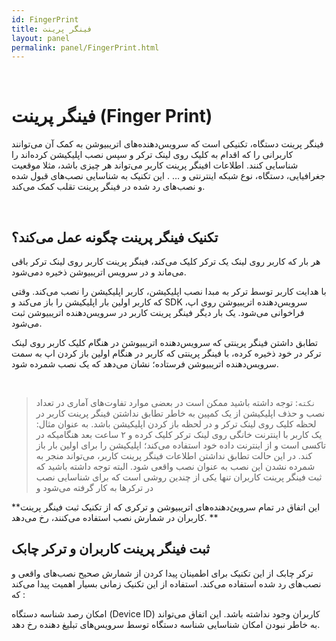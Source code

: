 ```yaml
---  
id: FingerPrint  
title: فینگر پرینت  
layout: panel  
permalink: panel/FingerPrint.html  
---  
```


<br>


#  فینگر پرینت (Finger Print)  

فینگر پرینت دستگاه، تکنیکی است که سرویس‌دهنده‌های اتریبیوشن به کمک آن می‌توانند کاربرانی را که اقدام به کلیک روی لینک ترکر و سپس نصب اپلیکیشن کرده‌اند را شناسایی کنند. اطلاعات افینگر پرینت  کاربر می‌تواند هر چیزی باشد، مثلا موقعیت جغرافیایی، دستگاه، نوع شبکه اینترنتی و … . این تکنیک به شناسایی نصب‌های قبول شده و نصب‌های رد شده در فینگر پرینت  تقلب کمک می‌کند. 

<br>


## تکنیک فینگر پرینت  چگونه عمل می‌کند؟ 

هر بار که کاربر روی لینک یک ترکر کلیک می‌کند، فینگر پرینت  کاربر روی لینک ترکر باقی می‌ماند و در سرویس اتریبیوشن ذخیره دمی‌شود.
 
 با هدایت کاربر توسط ترکر به مبدا نصب اپلیکیشن، کاربر اپلیکیشن را نصب می‌کند. وقتی که کاربر اولین بار اپلیکیشن را باز می‌کند و SDK سرویس‌دهنده اتریبیوشن روی اپ، فراخوانی می‌شود. یک بار دیگر فینگر پرینت  کاربر در سرویس‌دهنده اتریبیوشن ثبت می‌شود.
  
تطابق داشتن فینگر پرینتی  که سرویس‌دهنده اتریبیوشن در هنگام کلیک کاربر روی لینک ترکر در خود ذخیره کرده، با فینگر پرینتی  که کاربر در هنگام اولین باز کردن اپ به سمت سرویس‌دهنده اتریبیوشن فرستاده؛ نشان می‌دهد که یک نصب شمرده شود.


<br>


>`نکته`: توجه داشته باشید ممکن است در بعضی موارد تفاوت‌های آماری در تعداد نصب و حذف اپلیکیشن از یک کمپین به خاطر تطابق نداشتن فینگر پرینت  کاربر در لحظه کلیک روی لینک ترکر و در لحظه باز کردن اپلیکیشن باشد. به عنوان مثال: یک کاربر با اینترنت خانگی روی لینک ترکر کلیک کرده و ۲ ساعت بعد هنگامیکه در تاکسی است و از اینترنت داده خود استفاده می‌کند؛  اپلیکیشن را برای اولین بار باز کند. در این حالت تطابق نداشتن اطلاعات فینگر پرینت  کاربر، می‌تواند منجر به شمرده نشدن این نصب به عنوان نصب واقعی شود. البته توجه داشته باشید که ثبت فینگر پرینت  کاربران تنها یکی از چندین روشی است که برای شناسایی نصب در ترکرها به کار گرفته می‌شود و 


**این اتفاق در تمام سرویئ‌دهنده‌های اتریبیوشن و ترکری که از تکنیک ثبت فینگر پرینت کاربران در شمارش نصب استفاده می‌کنند، رخ می‌دهد. **


## ثبت فینگر پرینت  کاربران و ترکر چابک  

ترکر چابک از این تکنیک برای اطمینان پیدا کردن از شمارش صحیح نصب‌های واقعی و نصب‌های رد شده استفاده می‌کند. استفاده از این تکنیک زمانی بسیار اهمیت پیدا می‌کند که :‌

امکان رصد شناسه دستگاه (Device ID) کاربران وجود نداشته باشد. این اتفاق می‌تواند به خاطر نبودن امکان شناسایی شناسه دستگاه توسط سرویس‌های تبلیغ دهنده رخ دهد.

<br>










